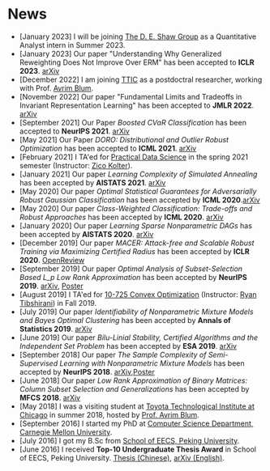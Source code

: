 # News
- [January 2023] I will be joining [The D. E. Shaw Group](https://www.deshaw.com/) as a Quantitative Analyst intern in Summer 2023.
- [January 2023] Our paper "Understanding Why Generalized Reweighting Does Not Improve Over ERM" has been accepted to **ICLR 2023**. [arXiv](https://arxiv.org/abs/2201.12293)
- [December 2022] I am joining [TTIC][TTIC] as a postdoctral researcher, working with Prof. [Avrim Blum][Avrim Blum].
- [November 2022] Our paper "Fundamental Limits and Tradeoffs in Invariant Representation Learning" has been accepted to **JMLR 2022**. [arXiv](https://arxiv.org/abs/2012.10713)
- [September 2021] Our Paper *Boosted CVaR Classification* has been accepted to **NeurIPS 2021**. [arXiv](https://arxiv.org/abs/2110.13948)
- [May 2021] Our Paper *DORO: Distributional and Outlier Robust Optimization* has been accepted to **ICML 2021**. [arXiv](https://arxiv.org/abs/2106.06142)
- [February 2021] I TA'ed for [Practical Data Science](https://www.datasciencecourse.org/) in the spring 2021 semester (Instructor: [Zico Kolter](https://zicokolter.com/)).
- [January 2021] Our paper *Learning Complexity of Simulated Annealing* has been accepted by **AISTATS 2021**. [arXiv](https://arxiv.org/abs/2003.02981)
- [May 2020] Our paper *Optimal Statistical Guarantees for Adversarially Robust Gaussian Classification* has been accepted by **ICML 2020**.[arXiv](https://arxiv.org/abs/2006.16384)
- [May 2020] Our paper *Class-Weighted Classification: Trade-offs and Robust Approaches* has been accepted by **ICML 2020**. [arXiv](https://arxiv.org/abs/2005.12914)
- [January 2020] Our paper *Learning Sparse Nonparametric DAGs* has been accepted by **AISTATS 2020**. [arXiv](http://arxiv.org/abs/1909.13189)
- [December 2019] Our paper *MACER: Attack-free and Scalable Robust Training via Maximizing Certified Radius* has been accepted by **ICLR 2020**. [OpenReview](https://openreview.net/forum?id=rJx1Na4Fwr)
- [September 2019] Our paper *Optimal Analysis of Subset-Selection Based L_p Low Rank Approximation* has been accepted by **NeurIPS 2019**. [arXiv](https://arxiv.org/abs/1910.13618), [Poster](https://chendancmu.github.io/files/NeurIPS_Lp_poster.pdf)
- [August 2019] I TA'ed for [10-725 Convex Optimization](https://www.stat.cmu.edu/~ryantibs/convexopt/) (Instructor: [Ryan Tibshirani](https://www.stat.cmu.edu/~ryantibs/)) in Fall 2019.
- [July 2019] Our paper *Identifiability of Nonparametric Mixture Models and Bayes Optimal Clustering* has been accepted by **Annals of Statistics 2019**. [arXiv](https://arxiv.org/abs/1802.04397)
- [June 2019] Our paper *Bilu-Linial Stability, Certified Algorithms and the Independent Set Problem* has been accepted by **ESA 2019**.  [arXiv](https://arxiv.org/abs/1810.08414)
- [September 2018] Our paper *The Sample Complexity of Semi-Supervised Learning with Nonparametric Mixture Models* has been accepted by **NeurIPS 2018**. [arXiv](https://arxiv.org/abs/1809.03073),[Poster](https://chendancmu.github.io/files/NeurIPS_SSL_poster.pdf)
- [June 2018] Our paper *Low Rank Approximation of Binary Matrices: Column Subset Selection and Generalizations* has been accepted by **MFCS 2018**. [arXiv](https://arxiv.org/abs/1511.01699)
- [May 2018] I was a visiting student at  [Toyota Technological Institute at Chicago](https://www.ttic.edu/) in summer 2018, hosted by [Prof. Avrim Blum](https://ttic.uchicago.edu/~avrim/).
- [September 2016] I started my PhD at [Computer Science Department, Carnegie Mellon University](https://www.csd.cs.cmu.edu/).
- [July 2016] I got my B.Sc from  [School of EECS, Peking University](http://eecs.pku.edu.cn/Home/HOME.htm).
- [June 2016] I received **Top-10 Undergraduate Thesis Award** in School of EECS, Peking University. [Thesis (Chinese)](https://chendancmu.github.io/files/pkuthss.pdf), [arXiv (English)](https://arxiv.org/abs/1511.01699).

[Avrim Blum]: https://ttic.uchicago.edu/~avrim/
[Pradeep Ravikumar]: https://www.cs.cmu.edu/~pradeepr/
[Liwei Wang]: http://www.liweiwang-pku.com/
[TTIC]: https://www.ttic.edu/